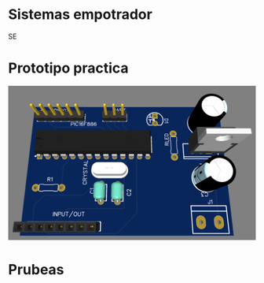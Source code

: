 
# Sistemas empotrador
SE

# Prototipo practica 
![icon](https://github.com/vladymix/empotrados/blob/main/Manuales/prototype.png)

# Prubeas 


